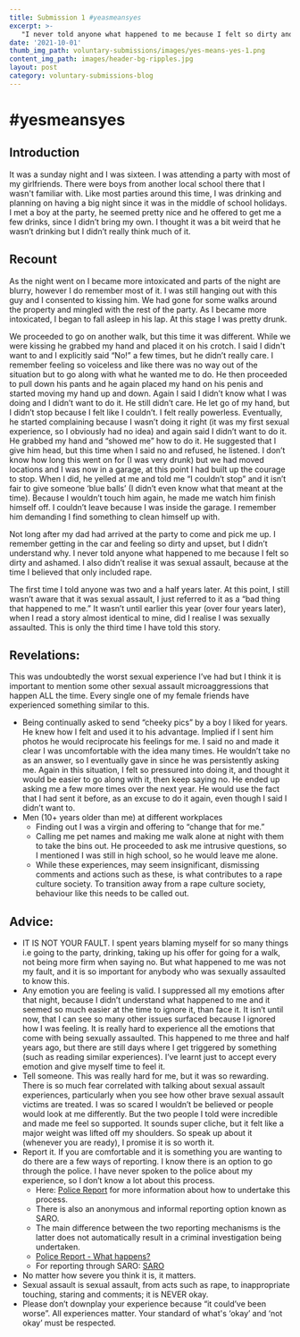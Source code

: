 ```yaml
---
title: Submission 1 #yeasmeansyes
excerpt: >-
   "I never told anyone what happened to me because I felt so dirty and ashamed." 
date: '2021-10-01'
thumb_img_path: voluntary-submissions/images/yes-means-yes-1.png
content_img_path: images/header-bg-ripples.jpg
layout: post
category: voluntary-submissions-blog
---
```

# #yesmeansyes

## Introduction

It was a sunday night and I was sixteen. I was attending a party with most of my girlfriends. There were boys from another local school there that I wasn't familiar with. Like most parties around this time, I was drinking and planning on having a big night since it was in the middle of school holidays. I met a boy at the party, he seemed pretty nice and he offered to get me a few drinks, since I didn’t bring my own. I thought it was a bit weird that he wasn’t drinking but I didn’t really think much of it. 

## Recount

As the night went on I became more intoxicated and parts of the night are blurry, however I do remember most of it. I was still hanging out with this guy and I consented to kissing him. We had gone for some walks around the property and mingled with the rest of the party. As I became more intoxicated, I began to fall asleep in his lap. At this stage I was pretty drunk.

We proceeded to go on another walk, but this time it was different. While we were kissing he grabbed my hand and placed it on his crotch. I said I didn't want to and I explicitly said “No!” a few times, but he didn’t really care. I remember feeling so voiceless and like there was no way out of the situation but to go along with what he wanted me to do. He then proceeded to pull down his pants and he again placed my hand on his penis and started moving my hand up and down. Again I said I didn’t know what I was doing and I didn’t want to do it. He still didn’t care. He let go of my hand, but I didn’t stop because I felt like I couldn’t. I felt really powerless. Eventually, he started complaining because I wasn’t doing it right (it was my first sexual experience, so I obviously had no idea) and again said I didn’t want to do it. He grabbed my hand and “showed me” how to do it. He suggested that I give him head, but this time when I said no and refused, he listened. I don’t know how long this went on for (I was very drunk) but we had moved locations and I was now in a garage, at this point I had built up the courage to stop. When I did, he yelled at me and told me “I couldn’t stop” and it isn’t fair to give someone ‘blue balls’ (I didn’t even know what that meant at the time). Because I wouldn’t touch him again, he made me watch him finish himself off. I couldn’t leave because I was inside the garage. I remember him demanding I find something to clean himself up with. 

Not long after my dad had arrived at the party to come and pick me up. I remember getting in the car and feeling so dirty and upset, but I didn’t understand why. I never told anyone what happened to me because I felt so dirty and ashamed. I also didn’t realise it was sexual assault, because at the time I believed that only included rape. 

The first time I told anyone was two and a half years later. At this point, I still wasn’t aware that it was sexual assault, I just referred to it as a “bad thing that happened to me.” It wasn’t until earlier this year (over four years later), when I read a story almost identical to mine, did I realise I was sexually assaulted. This is only the third time I have told this story. 


## Revelations:

This was undoubtedly the worst sexual experience I’ve had but I think it is important to mention some other sexual assault microaggressions that happen ALL the time. Every single one of my female friends have experienced something similar to this. 

+ Being continually asked to send “cheeky pics” by a boy I liked for years. He knew how I felt and used it to his advantage. Implied if I sent him photos he would reciprocate his feelings for me. I said no and made it clear I was uncomfortable with the idea many times. He wouldn’t take no as an answer, so I eventually gave in since he was persistently asking me. Again in this situation, I felt so pressured into doing it, and thought it would be easier to go along with it, then keep saying no. He ended up asking me a few more times over the next year. He would use the fact that I had sent it before, as an excuse to do it again, even though I said I didn’t want to. 
+ Men (10+ years older than me) at different workplaces
	+ Finding out I was a virgin and offering to “change that for me.”
	+ Calling me pet names and making me walk alone at night with them to take the bins out. He proceeded to ask me intrusive questions, so I mentioned I was still in high school, so he would leave me alone. 
	+ While these experiences, may seem insignificant, dismissing comments and actions such as these, is what contributes to a rape culture society. To transition away from a rape culture society, behaviour like this needs to be called out. 


## Advice:

+ IT IS NOT YOUR FAULT. I spent years blaming myself for so many things i.e going to the party, drinking, taking up his offer for going for a walk, not being more firm when saying no. But what happened to me was not my fault, and it is so important for anybody who was sexually assaulted to know this. 
+ Any emotion you are feeling is valid. I suppressed all my emotions after that night, because I didn’t understand what happened to me and it seemed so much easier at the time to ignore it, than face it. It isn’t until now, that I can see so many other issues surfaced because I ignored how I was feeling. It is really hard to experience all the emotions that come with being sexually assaulted. This happened to me three and half years ago, but there are still days where I get triggered by something (such as reading similar experiences). I’ve learnt just to accept every emotion and give myself time to feel it. 
+ Tell someone. This was really hard for me, but it was so rewarding. There is so much fear correlated with talking about sexual assault experiences, particularly when you see how other brave sexual assault victims are treated. I was so scared I wouldn’t be believed or people would look at me differently. But the two people I told were incredible and made me feel so supported. It sounds super cliche, but it felt like a major weight was lifted off my shoulders. So speak up about it (whenever you are ready), I promise it is so worth it.  
+ Report it. If you are comfortable and it is something you are wanting to do there are a few ways of reporting. I know there is an option to go through the police. I have never spoken to the police about my experience, so I don’t know a lot about this process. 
	+ Here: [Police Report](https://www.police.nsw.gov.au/crime/sex_crimes/adult_sexual_assault) for more information about how to undertake this process. 
	+ There is also an anonymous and informal reporting option known as SARO. 
	+ The main difference between the two reporting mechanisms is the latter does not automatically result in a criminal investigation being undertaken. 
	+ [Police Report - What happens?](https://www.police.nsw.gov.au/crime/sex_crimes/adult_sexual_assault/sexual_assault_categories/what_happens_to_your_report)
	+ For reporting through SARO: [SARO](https://www.police.nsw.gov.au/__data/assets/pdf_file/0009/475794/SARO_Form_200213.pdf.)  
+ No matter how severe you think it is, it matters. 
+ Sexual assault is sexual assault, from acts such as rape, to inappropriate touching, staring and comments; it is NEVER okay. 
+ Please don’t downplay your experience because “it could’ve been worse”. All experiences matter. Your standard of what's ‘okay’ and ‘not okay’ must be respected.

